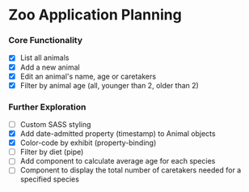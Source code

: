 # Zoo Application Planning

### Core Functionality
- [x] List all animals
- [x] Add a new animal
- [x] Edit an animal's name, age or caretakers
- [x] Filter by animal age (all, younger than 2, older than 2)

### Further Exploration
- [ ] Custom SASS styling
- [x] Add date-admitted property (timestamp) to Animal objects
- [x] Color-code by exhibit (property-binding)
- [ ] Filter by diet (pipe)
- [ ] Add component to calculate average age for each species
- [ ] Component to display the total number of caretakers needed for a specified species
